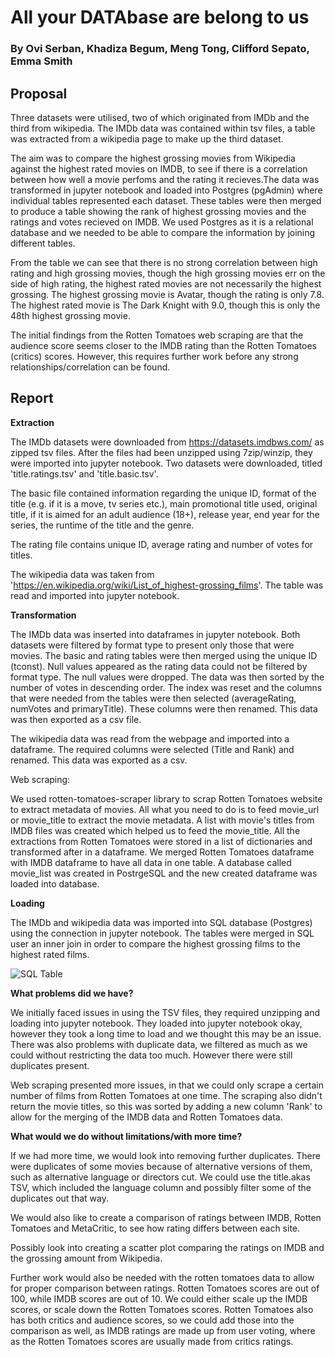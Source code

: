 # All your DATAbase are belong to us
### By Ovi Serban, Khadiza Begum, Meng Tong, Clifford Sepato, Emma Smith

## Proposal

Three datasets were utilised, two of which originated from IMDb and the third from wikipedia. The IMDb data was contained within tsv files, a table was extracted from a wikipedia page to make up the third dataset. 

The aim was to compare the highest grossing movies from Wikipedia against the highest rated movies on IMDB, to see if there is a correlation between how well a movie perfoms and the rating it recieves.The data was transformed in jupyter notebook and loaded into Postgres (pgAdmin) where individual tables represented each dataset. These tables were then merged to produce a table showing the rank of highest grossing movies and the ratings and votes recieved on IMDB. We used Postgres as it is a relational database and we needed to be able to compare the information by joining different tables.

From the table we can see that there is no strong correlation between high rating and high grossing movies, though the high grossing movies err on the side of high rating, the highest rated movies are not necessarily the highest grossing. The highest grossing movie is Avatar, though the rating is only 7.8. The highest rated movie is The Dark Knight with 9.0, though this is only the 48th highest grossing movie. 

The initial findings from the Rotten Tomatoes web scraping are that the audience score seems closer to the IMDB rating than the Rotten Tomatoes (critics) scores. However, this requires further work before any strong relationships/correlation can be found.

## Report
**Extraction**

The IMDb datasets were downloaded from https://datasets.imdbws.com/ as zipped tsv files. After the files had been unzipped using 7zip/winzip, they were imported into jupyter notebook. Two datasets were downloaded, titled 'title.ratings.tsv' and 'title.basic.tsv'. 

The basic file contained information regarding the unique ID, format of the title (e.g. if it is a move, tv series etc.), main promotional title used, original title, if it is aimed for an adult audience (18+), release year, end year for the series, the runtime of the title and the genre.

The rating file contains unique ID, average rating and number of votes for titles.

The wikipedia data was taken from 'https://en.wikipedia.org/wiki/List_of_highest-grossing_films'. The table was read and imported into jupyter notebook.

**Transformation**

The IMDb data was inserted into dataframes in jupyter notebook. Both datasets were filtered by format type to present only those that were movies. The basic and rating tables were then merged using the unique ID (tconst). Null values appeared as the rating data could not be filtered by format type. The null values were dropped.
The data was then sorted by the number of votes in descending order. The index was reset and the columns that were needed from the tables were then selected (averageRating, numVotes and primaryTitle). These columns were then renamed. This data was then exported as a csv file.

The wikipedia data was read from the webpage and imported into a dataframe. The required columns were selected (Title and Rank) and renamed. This data was exported as a csv.

Web scraping:

We used rotten-tomatoes-scraper library to scrap Rotten Tomatoes website to extract metadata of movies. All what you need to do is to feed movie_url or movie_title to extract the movie metadata. A list with movie's titles from IMDB files was created which helped us to feed the movie_title. All the extractions from Rotten Tomatoes were stored in a list of dictionaries and transformed after in a dataframe. We merged Rotten Tomatoes dataframe with IMDB dataframe to have all data in one table.
A database called movie_list was created in PostrgeSQL and the new created dataframe was loaded into database.

**Loading**

The IMDb and wikipedia data was imported into SQL database (Postgres) using the connection in jupyter notebook. The tables were merged in SQL user an inner join in order to compare the highest grossing films to the highest rated films.

![SQL Table](https://user-images.githubusercontent.com/88689661/152639970-622fa681-2350-4336-9c6d-7919303e0708.png)

**What problems did we have?**

We initially faced issues in using the TSV files, they required unzipping and loading into jupyter notebook. They loaded into jupyter notebook okay, however they took a long time to load and we thought this may be an issue. There was also problems with duplicate data, we filtered as much as we could without restricting the data too much. However there were still duplicates present. 

Web scraping presented more issues, in that we could only scrape a certain number of films from Rotten Tomatoes at one time. The scraping also didn't return the movie titles, so this was sorted by adding a new column 'Rank' to allow for the merging of the IMDB data and Rotten Tomatoes data.

**What would we do without limitations/with more time?**

If we had more time, we would look into removing further duplicates. There were duplicates of some movies because of alternative versions of them, such as alternative language or directors cut. We could use the title.akas TSV, which included the language column and possibly filter some of the duplicates out that way.

We would also like to create a comparison of ratings between IMDB, Rotten Tomatoes and MetaCritic, to see how rating differs between each site. 

Possibly look into creating a scatter plot comparing the ratings on IMDB and the grossing amount from Wikipedia.

Further work would also be needed with the rotten tomatoes data to allow for proper comparison between ratings. Rotten Tomatoes scores are out of 100, while IMDB scores are out of 10. We could either scale up the IMDB scores, or scale down the Rotten Tomatoes scores. Rotten Tomatoes also has both critics and audience scores, so we could add those into the comparison as well, as IMDB ratings are made up from user voting, where as the Rotten Tomatoes scores are usually made from critics ratings. 
